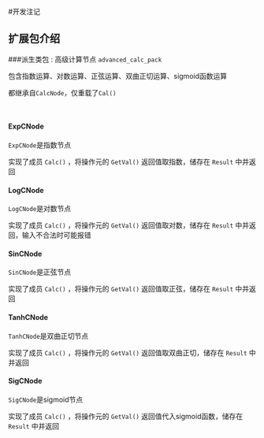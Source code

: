 #开发注记

## 扩展包介绍

###派生类包 : 高级计算节点 `advanced_calc_pack`

包含指数运算、对数运算、正弦运算、双曲正切运算、sigmoid函数运算

都继承自`CalcNode`，仅重载了`Cal()`

<br/>

#### ExpCNode

`ExpCNode`是指数节点

实现了成员 `Calc()` ，将操作元的 `GetVal()` 返回值取指数，储存在 `Result` 中并返回

#### LogCNode

`LogCNode`是对数节点

实现了成员 `Calc()` ，将操作元的 `GetVal()` 返回值取对数，储存在 `Result` 中并返回，输入不合法时可能报错

#### SinCNode

`SinCNode`是正弦节点

实现了成员 `Calc()` ，将操作元的 `GetVal()` 返回值取正弦，储存在 `Result` 中并返回

#### TanhCNode

`TanhCNode`是双曲正切节点

实现了成员 `Calc()` ，将操作元的 `GetVal()` 返回值取双曲正切，储存在 `Result` 中并返回

#### SigCNode

`SigCNode`是sigmoid节点

实现了成员 `Calc()` ，将操作元的 `GetVal()` 返回值代入sigmoid函数，储存在 `Result` 中并返回